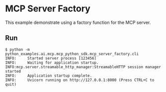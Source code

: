 # MCP Server Factory

This example demonstrate using a factory function for the MCP server.

## Run

```console
$ python -m python_examples.ai.mcp.mcp_python_sdk.mcp_server_factory.cli
INFO:     Started server process [123456]
INFO:     Waiting for application startup.
INFO:mcp.server.streamable_http_manager:StreamableHTTP session manager started
INFO:     Application startup complete.
INFO:     Uvicorn running on http://127.0.0.1:8000 (Press CTRL+C to quit)
```
